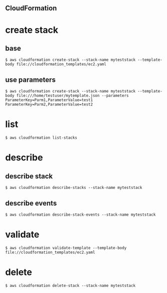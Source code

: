 CloudFormation
---

# create stack

## base

```
$ aws cloudformation create-stack --stack-name myteststack --template-body file://cloudformation_templates/ec2.yaml
```

## use parameters

```
$ aws cloudformation create-stack --stack-name myteststack --template-body file:///home/testuser/mytemplate.json --parameters ParameterKey=Parm1,ParameterValue=test1 ParameterKey=Parm2,ParameterValue=test2
```

# list

```
$ aws cloudformation list-stacks
```

# describe

## describe stack

```
$ aws cloudformation describe-stacks --stack-name myteststack
```

## describe events

```
$ aws cloudformation describe-stack-events --stack-name myteststack
```

# validate

```
$ aws cloudformation validate-template --template-body file://cloudformation_templates/ec2.yaml
```

# delete

```
$ aws cloudformation delete-stack --stack-name myteststack
```
